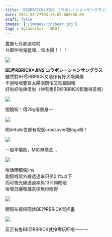 ```yaml
---
title: 'BE@RBRICK×JINS コラボレーションサングラス'
date: 2022-08-27T04:30:00.000+08:00
draft: false
images: ["/images/jinsbear.jpg"]
tags : [glamorous - 裝身]
---
```


農曆七月都過咗啦  
乜都仲咁鬼猛㗎... 個太陽！！！

![](/images/jinsbear1.jpg)

**BE@RBRICK×JINS コラボレーションサングラス**  
雖然對BE@RBRICK又唔係有好大嘅興趣  
不過咁啱要買太陽眼鏡佢又細細副咁  
好啦好啦揀佢啦（仲有隻BE@RBRICK都幾得意嘅）  

![](/images/jinsbear2.jpg)

摺鏡啊！得29g唔重身～  

![](/images/jinsbear3.jpg)

啲details位都有呢個crossover嘅logo㗎！

![](/images/jinsbear4.jpg)

一般平價款，MIC無懸念...  

![](/images/jinsbear5.jpg)

咁話晒都係jins  
副鏡嘅紫外線透過率只係0.1%以下  
而可視光線透過率係13%夠晒暗  
咁嘅日曬嚟講真係無佢唔得  

![](/images/jinsbear6.jpg)

眼鏡布都係同款BE@RBRICK嘅插畫  

![](/images/jinsbear7.jpg)

反正有隻BE@RBRICK就拎嚟玩吓啦～～～  
